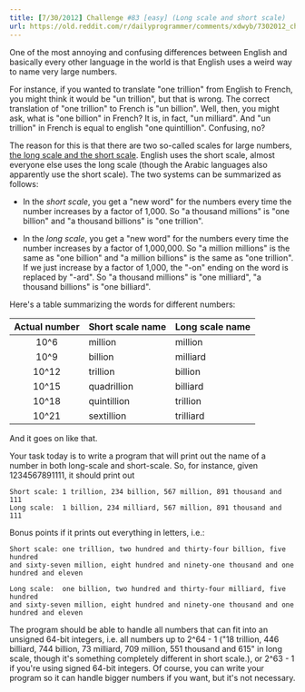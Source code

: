```yaml
---
title: [7/30/2012] Challenge #83 [easy] (Long scale and short scale)
url: https://old.reddit.com/r/dailyprogrammer/comments/xdwyb/7302012_challenge_83_easy_long_scale_and_short/
---
```


One of the most annoying and confusing differences between English and basically every other language in the world is that English uses a weird way to name very large numbers. 

For instance, if you wanted to translate "one trillion" from English to French, you might think it would be "un trillion", but that is wrong. The correct translation of "one trillion" to French is "un billion". Well, then, you might ask, what is "one billion" in French? It is, in fact, "un milliard". And "un trillion" in French is equal to english "one quintillion". Confusing, no?

The reason for this is that there are two so-called scales for large numbers, [the long scale and the short scale](http://en.wikipedia.org/wiki/Long_and_short_scales). English uses the short scale, almost everyone else uses the long scale (though the Arabic languages also apparently use the short scale). The two systems can be summarized as follows:

* In the *short scale*, you get a "new word" for the numbers every time the number increases by a factor of 1,000. So "a thousand millions" is "one billion" and "a thousand billions" is "one trillion".

* In the *long scale*, you get a "new word" for the numbers every time the number increases by a factor of 1,000,000. So "a million millions" is the same as "one billion" and "a million billions" is the same as "one trillion". If we just increase by a factor of 1,000, the "-on" ending on the word is replaced by "-ard". So "a thousand millions" is "one milliard", "a thousand billions" is "one billiard".

Here's a table summarizing the words for different numbers: 

Actual number|Short scale name|Long scale name
|:--:|:---|:---
10^6  | million     | million
10^9  | billion     | milliard
10^12 | trillion    | billion
10^15 | quadrillion | billiard
10^18 | quintillion | trillion
10^21 | sextillion  | trilliard

And it goes on like that. 

Your task today is to write a program that will print out the name of a number in both long-scale and short-scale. So, for instance, given 1234567891111, it should print out 

    Short scale: 1 trillion, 234 billion, 567 million, 891 thousand and 111
    Long scale:  1 billion, 234 milliard, 567 million, 891 thousand and 111
    
Bonus points if it prints out everything in letters, i.e.:

    Short scale: one trillion, two hundred and thirty-four billion, five hundred
    and sixty-seven million, eight hundred and ninety-one thousand and one
    hundred and eleven
    
    Long scale:  one billion, two hundred and thirty-four milliard, five hundred
    and sixty-seven million, eight hundred and ninety-one thousand and one
    hundred and eleven
    
The program should be able to handle all numbers that can fit into an unsigned 64-bit integers, i.e. all numbers up to 2^64 - 1 ("18 trillion, 446 billiard, 744 billion, 73 milliard, 709 million, 551 thousand and 615" in long scale, though it's something completely different in short scale.), or 2^63 - 1 if you're using signed 64-bit integers. Of course, you can write your program so it can handle bigger numbers if you want, but it's not necessary. 
